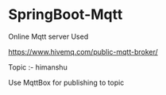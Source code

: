 # SpringBoot-Mqtt


Online Mqtt server Used

https://www.hivemq.com/public-mqtt-broker/

Topic :- himanshu


Use MqttBox for publishing to topic
